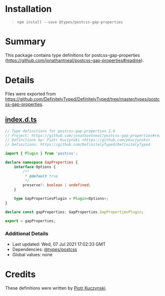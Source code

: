 # Installation
> `npm install --save @types/postcss-gap-properties`

# Summary
This package contains type definitions for postcss-gap-properties (https://github.com/jonathantneal/postcss-gap-properties#readme).

# Details
Files were exported from https://github.com/DefinitelyTyped/DefinitelyTyped/tree/master/types/postcss-gap-properties.
## [index.d.ts](https://github.com/DefinitelyTyped/DefinitelyTyped/tree/master/types/postcss-gap-properties/index.d.ts)
````ts
// Type definitions for postcss-gap-properties 2.0
// Project: https://github.com/jonathantneal/postcss-gap-properties#readme
// Definitions by: Piotr Kuczynski <https://github.com/pkuczynski>
// Definitions: https://github.com/DefinitelyTyped/DefinitelyTyped

import { Plugin } from 'postcss';

declare namespace GapProperties {
    interface Options {
        /**
         * @default true
         */
        preserve?: boolean | undefined;
    }

    type GapPropertiesPlugin = Plugin<Options>;
}

declare const gapProperties: GapProperties.GapPropertiesPlugin;

export = gapProperties;

````

### Additional Details
 * Last updated: Wed, 07 Jul 2021 17:02:33 GMT
 * Dependencies: [@types/postcss](https://npmjs.com/package/@types/postcss)
 * Global values: none

# Credits
These definitions were written by [Piotr Kuczynski](https://github.com/pkuczynski).
